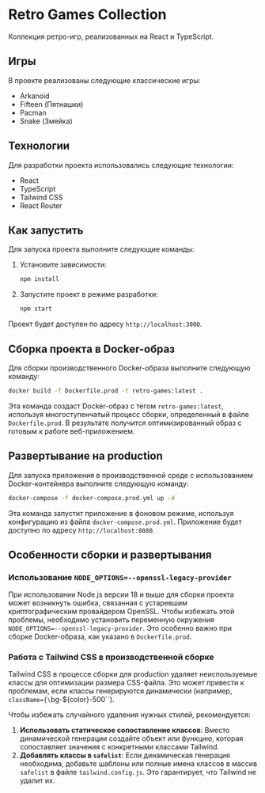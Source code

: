 # Retro Games Collection

Коллекция ретро-игр, реализованных на React и TypeScript.

## Игры

В проекте реализованы следующие классические игры:

- Arkanoid
- Fifteen (Пятнашки)
- Pacman
- Snake (Змейка)

## Технологии

Для разработки проекта использовались следующие технологии:

- React
- TypeScript
- Tailwind CSS
- React Router

## Как запустить

Для запуска проекта выполните следующие команды:

1. Установите зависимости:

   ```bash
   npm install
   ```

2. Запустите проект в режиме разработки:
   ```bash
   npm start
   ```

Проект будет доступен по адресу `http://localhost:3000`.

## Сборка проекта в Docker-образ

Для сборки производственного Docker-образа выполните следующую команду:

```bash
docker build -f Dockerfile.prod -t retro-games:latest .
```

Эта команда создаст Docker-образ с тегом `retro-games:latest`, используя многоступенчатый процесс сборки, определенный в файле `Dockerfile.prod`. В результате получится оптимизированный образ с готовым к работе веб-приложением.

## Развертывание на production

Для запуска приложения в производственной среде с использованием Docker-контейнера выполните следующую команду:

```bash
docker-compose -f docker-compose.prod.yml up -d
```

Эта команда запустит приложение в фоновом режиме, используя конфигурацию из файла `docker-compose.prod.yml`. Приложение будет доступно по адресу `http://localhost:8080`.

## Особенности сборки и развертывания

### Использование `NODE_OPTIONS=--openssl-legacy-provider`

При использовании Node.js версии 18 и выше для сборки проекта может возникнуть ошибка, связанная с устаревшим криптографическим провайдером OpenSSL. Чтобы избежать этой проблемы, необходимо установить переменную окружения `NODE_OPTIONS=--openssl-legacy-provider`. Это особенно важно при сборке Docker-образа, как указано в `Dockerfile.prod`.

### Работа с Tailwind CSS в производственной сборке

Tailwind CSS в процессе сборки для production удаляет неиспользуемые классы для оптимизации размера CSS-файла. Это может привести к проблемам, если классы генерируются динамически (например, `className={\`bg-\${color}-500\``).

Чтобы избежать случайного удаления нужных стилей, рекомендуется:

1.  **Использовать статическое сопоставление классов**: Вместо динамической генерации создайте объект или функцию, которая сопоставляет значения с конкретными классами Tailwind.
2.  **Добавлять классы в `safelist`**: Если динамическая генерация необходима, добавьте шаблоны или полные имена классов в массив `safelist` в файле `tailwind.config.js`. Это гарантирует, что Tailwind не удалит их.
